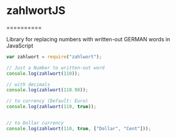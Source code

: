 # zahlwortJS
==========

Library for replacing numbers with written-out GERMAN words in JavaScript


```javascript
var zahlwort = require("zahlwort");

// Just a Number to written-out word
console.log(zahlwort(110));

// with decimals
console.log(zahlwort(110.98));

// to currency (Default: Euro)
console.log(zahlwort(110, true));


// to Dollar currency
console.log(zahlwort(110, true, ["Dollar", "Cent"]));
```

